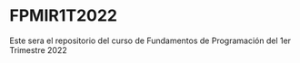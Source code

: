 # FPMIR1T2022
Este sera el repositorio del curso de Fundamentos de Programación del 1er Trimestre 2022
